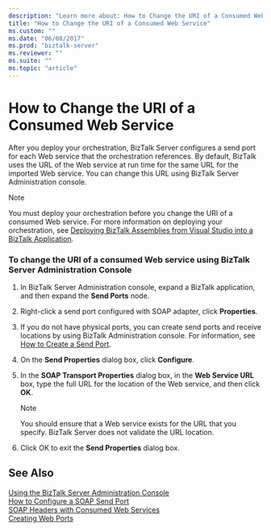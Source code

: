 ```yaml
---
description: "Learn more about: How to Change the URI of a Consumed Web Service"
title: "How to Change the URI of a Consumed Web Service"
ms.custom: ""
ms.date: "06/08/2017"
ms.prod: "biztalk-server"
ms.reviewer: ""
ms.suite: ""
ms.topic: "article"
---
```

# How to Change the URI of a Consumed Web Service
After you deploy your orchestration, BizTalk Server configures a send port for each Web service that the orchestration references. By default, BizTalk uses the URL of the Web service at run time for the same URL for the imported Web service. You can change this URL using BizTalk Server Administration console.  
  
> [!NOTE]
>  You must deploy your orchestration before you change the URI of a consumed Web service. For more information on deploying your orchestration, see [Deploying BizTalk Assemblies from Visual Studio into a BizTalk Application](../core/deploying-biztalk-assemblies-from-visual-studio-into-a-biztalk-application.md).  
  
### To change the URI of a consumed Web service using BizTalk Server Administration Console  
  
1.  In BizTalk Server Administration console, expand a BizTalk application, and then expand the **Send Ports** node.  
  
2.  Right-click a send port configured with SOAP adapter, click **Properties**.  
  
3.  If you do not have physical ports, you can create send ports and receive locations by using BizTalk Administration console. For information, see [How to Create a Send Port](../core/how-to-create-a-send-port2.md).  
  
4.  On the **Send Properties** dialog box, click **Configure**.  
  
5.  In the **SOAP Transport Properties** dialog box, in the **Web Service URL** box, type the full URL for the location of the Web service, and then click **OK**.  
  
    > [!NOTE]
    >  You should ensure that a Web service exists for the URL that you specify. BizTalk Server does not validate the URL location.  
  
6.  Click OK to exit the **Send Properties** dialog box.  
  
## See Also  
 [Using the BizTalk Server Administration Console](../core/using-the-biztalk-server-administration-console.md)   
 [How to Configure a SOAP Send Port](../core/how-to-configure-a-soap-send-port.md)   
 [SOAP Headers with Consumed Web Services](../core/soap-headers-with-consumed-web-services.md)   
 [Creating Web Ports](../core/creating-web-ports.md)
